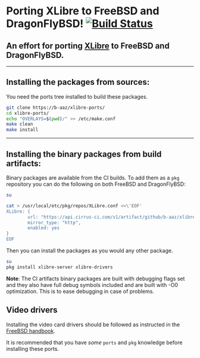 # Porting XLibre to FreeBSD and DragonFlyBSD! [![Build Status](https://api.cirrus-ci.com/github/b-aaz/xlibre-ports.svg)](https://cirrus-ci.com/github/b-aaz/xlibre-ports)

## An effort for porting [XLibre](https://github.com/X11Libre) to FreeBSD and DragonFlyBSD.


---
## Installing the packages from sources:

You need the ports tree installed to build these packages.

```sh
git clone https://b-aaz/xlibre-ports/
cd xlibre-ports/
echo "OVERLAYS=$(pwd)/" >> /etc/make.conf
make clean
make install
```
---
## Installing the binary packages from build artifacts:
Binary packages are available from the CI builds.
To add them as a `pkg` repository you can do the following on both FreeBSD and
DragonFlyBSD:

```sh
su

cat > /usr/local/etc/pkg/repos/XLibre.conf <<\'EOF'
XLibre: {
        url: "https://api.cirrus-ci.com/v1/artifact/github/b-aaz/xlibre-ports/bins/bins/${ABI}",
        mirror_type: "http",
        enabled: yes
}
EOF
```

Then you can install the packages as you would any other package.

```sh
su
pkg install xlibre-server xlibre-drivers
```
__Note__: The CI artifacts binary packages are built with debugging flags set and
they also have full debug symbols included and are built with -O0 optimization. 
This is to ease debugging in case of problems.

## Video drivers

Installing the video card drivers should be followed as instructed in the
 [FreeBSD handbook]( https://docs.freebsd.org/en/books/handbook/x11/#x-graphic-card-drivers ).



It is recommended that you have _some_ `ports` and `pkg` knowledge before
installing these ports.  
